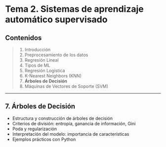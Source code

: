 
# Tema 2. Sistemas de aprendizaje automático supervisado

## Contenidos

> 1. Introducción
> 2. Preprocesamiento de los datos
> 3. Regresión Lineal
> 4. Tipos de ML
> 5. Regresión Logística
> 6. K-Nearest Neighbors (KNN)
> 7. **Árboles de Decisión**
> 8. Máquinas de Vectores de Soporte (SVM)

---

## **7. Árboles de Decisión**

- Estructura y construcción de árboles de decisión
- Criterios de división: entropía, ganancia de información, Gini
- Poda y regularización
- Interpretación del modelo: importancia de características
- Ejemplos prácticos con Python
